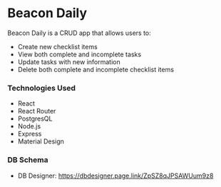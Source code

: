 # Beacon Daily

Beacon Daily is a CRUD app that allows users to:

- Create new checklist items
- View both complete and incomplete tasks
- Update tasks with new information
- Delete both complete and incomplete checklist items

### Technologies Used

- React
- React Router
- PostgresQL
- Node.js
- Express
- Material Design

### DB Schema

- DB Designer: https://dbdesigner.page.link/ZpSZ8qJPSAWUum9z8
